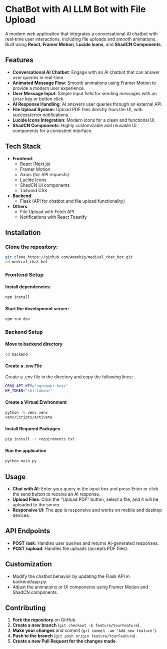 # ChatBot with AI LLM Bot with File Upload

A modern web application that integrates a conversational AI chatbot with real-time user interactions, including file uploads and smooth animations. Built using **React**, **Framer Motion**, **Lucide Icons**, and **ShadCN Components**.

## Features

- **Conversational AI Chatbot**: Engage with an AI chatbot that can answer user queries in real-time.
- **Animated Message Flow**: Smooth animations using Framer Motion to provide a modern user experience.
- **User Message Input**: Simple input field for sending messages with an `Enter` key or button click.
- **AI Response Handling**: AI answers user queries through an external API.
- **File Upload System**: Upload PDF files directly from the UI, with success/error notifications.
- **Lucide Icons Integration**: Modern icons for a clean and functional UI.
- **ShadCN Components**: Highly customizable and reusable UI components for a consistent interface.

## Tech Stack

- **Frontend**:
  - React (Next.js)
  - Framer Motion
  - Axios (for API requests)
  - Lucide Icons
  - ShadCN UI components
  - Tailwind CSS
- **Backend**:
  - Flask (API for chatbot and file upload functionality)
- **Others**:
  - File Upload with Fetch API
  - Notifications with React Toastify

## Installation
### Clone the repository:
```bash
git clone https://github.com/Amanbig/medical_chat_bot.git
cd medical_chat_bot
```

### Frontend Setup

#### Install dependencies:
```bash
npm install
```

#### Start the development server:
```bash
npm run dev
```

### Backend Setup

#### Move to backend directory
```bash
cd backend
```

#### Create a .env File
Create a .env file in the directory and copy the following lines:
```bash
GROQ_API_KEY="<groqapi-key>"
HF_TOKEN="<hf-token>"
```

#### Create a Virtual Environment
```bash
python -m venv venv
venv/Scripts/activate  
```

#### Install Required Packages
```bash
pip install -r requirements.txt
```

#### Run the application
```bash
python main.py
```

## Usage
- **Chat with AI**: Enter your query in the input box and press Enter or click the send button to receive an AI response.
- **Upload Files**: Click the "Upload PDF" button, select a file, and it will be uploaded to the server.
- **Responsive UI**: The app is responsive and works on mobile and desktop devices.

## API Endpoints
- **POST /ask**: Handles user queries and returns AI-generated responses.
- **POST /upload**: Handles file uploads (accepts PDF files).

## Customization
- Modify the chatbot behavior by updating the Flask API in backend/app.py.
- Adjust the animations or UI components using Framer Motion and ShadCN components.

## Contributing

1. **Fork the repository** on GitHub.
2. **Create a new branch** (`git checkout -b feature/YourFeature`).
3. **Make your changes** and commit (`git commit -am 'Add new feature'`).
4. **Push to the branch** (`git push origin feature/YourFeature`).
5. **Create a new Pull Request for the changes made**.
